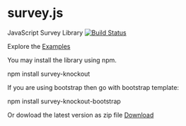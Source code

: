 # survey.js
JavaScript Survey Library
[![Build Status](https://api.shippable.com/projects/55ded2031895ca4474102b6d/badge)](https://app.shippable.com/projects/55ded2031895ca4474102b6d)

Explore the [Examples](http://andrewtelnov.github.io/surveyjs/)

You may install the library using npm.

npm install survey-knockout

If you are using bootstrap then go with bootstrap template:

npm install survey-knockout-bootstrap

Or dowload the latest version as zip file [Download](http://surveyjs.org/downloads/surveyjs.zip)
